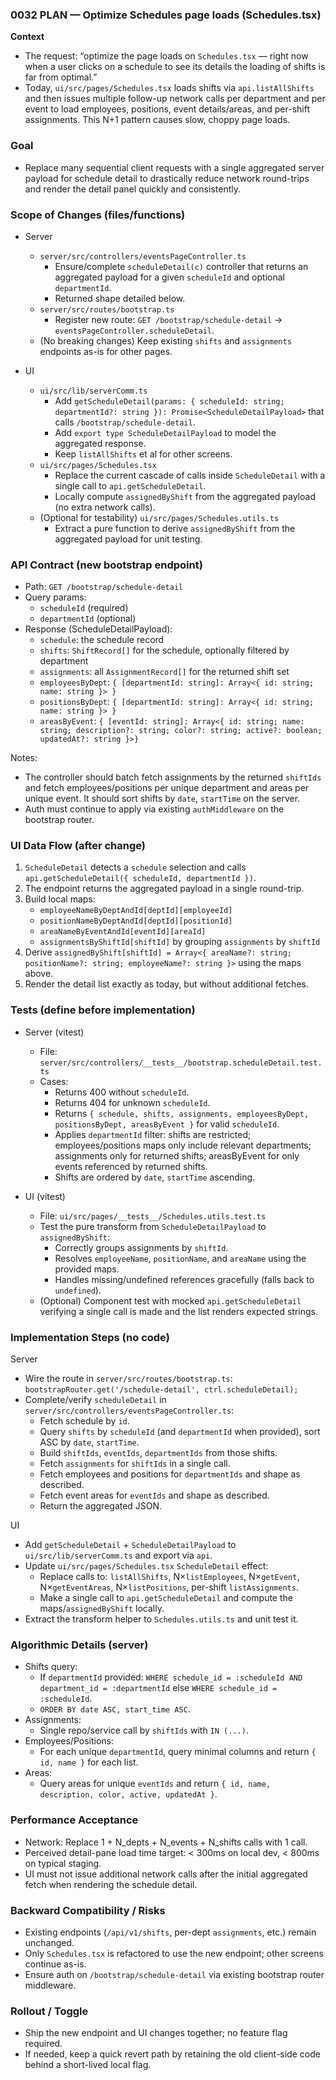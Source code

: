### 0032 PLAN — Optimize Schedules page loads (Schedules.tsx)

**Context**

- The request: “optimize the page loads on `Schedules.tsx` — right now when a user clicks on a schedule to see its details the loading of shifts is far from optimal.”
- Today, `ui/src/pages/Schedules.tsx` loads shifts via `api.listAllShifts` and then issues multiple follow-up network calls per department and per event to load employees, positions, event details/areas, and per-shift assignments. This N+1 pattern causes slow, choppy page loads.

### Goal

- Replace many sequential client requests with a single aggregated server payload for schedule detail to drastically reduce network round-trips and render the detail panel quickly and consistently.

### Scope of Changes (files/functions)

- Server
  - `server/src/controllers/eventsPageController.ts`
    - Ensure/complete `scheduleDetail(c)` controller that returns an aggregated payload for a given `scheduleId` and optional `departmentId`.
    - Returned shape detailed below.
  - `server/src/routes/bootstrap.ts`
    - Register new route: `GET /bootstrap/schedule-detail` → `eventsPageController.scheduleDetail`.
  - (No breaking changes) Keep existing `shifts` and `assignments` endpoints as-is for other pages.

- UI
  - `ui/src/lib/serverComm.ts`
    - Add `getScheduleDetail(params: { scheduleId: string; departmentId?: string }): Promise<ScheduleDetailPayload>` that calls `/bootstrap/schedule-detail`.
    - Add `export type ScheduleDetailPayload` to model the aggregated response.
    - Keep `listAllShifts` et al for other screens.
  - `ui/src/pages/Schedules.tsx`
    - Replace the current cascade of calls inside `ScheduleDetail` with a single call to `api.getScheduleDetail`.
    - Locally compute `assignedByShift` from the aggregated payload (no extra network calls).
  - (Optional for testability) `ui/src/pages/Schedules.utils.ts`
    - Extract a pure function to derive `assignedByShift` from the aggregated payload for unit testing.

### API Contract (new bootstrap endpoint)

- Path: `GET /bootstrap/schedule-detail`
- Query params:
  - `scheduleId` (required)
  - `departmentId` (optional)
- Response (ScheduleDetailPayload):
  - `schedule`: the schedule record
  - `shifts`: `ShiftRecord[]` for the schedule, optionally filtered by department
  - `assignments`: all `AssignmentRecord[]` for the returned shift set
  - `employeesByDept`: `{ [departmentId: string]: Array<{ id: string; name: string }> }`
  - `positionsByDept`: `{ [departmentId: string]: Array<{ id: string; name: string }> }`
  - `areasByEvent`: `{ [eventId: string]: Array<{ id: string; name: string; description?: string; color?: string; active?: boolean; updatedAt?: string }>} `

Notes:
- The controller should batch fetch assignments by the returned `shiftIds` and fetch employees/positions per unique department and areas per unique event. It should sort shifts by `date`, `startTime` on the server.
- Auth must continue to apply via existing `authMiddleware` on the bootstrap router.

### UI Data Flow (after change)

1. `ScheduleDetail` detects a `schedule` selection and calls `api.getScheduleDetail({ scheduleId, departmentId })`.
2. The endpoint returns the aggregated payload in a single round-trip.
3. Build local maps:
   - `employeeNameByDeptAndId[deptId][employeeId]`
   - `positionNameByDeptAndId[deptId][positionId]`
   - `areaNameByEventAndId[eventId][areaId]`
   - `assignmentsByShiftId[shiftId]` by grouping `assignments` by `shiftId`
4. Derive `assignedByShift[shiftId] = Array<{ areaName?: string; positionName?: string; employeeName?: string }>` using the maps above.
5. Render the detail list exactly as today, but without additional fetches.

### Tests (define before implementation)

- Server (vitest)
  - File: `server/src/controllers/__tests__/bootstrap.scheduleDetail.test.ts`
  - Cases:
    - Returns 400 without `scheduleId`.
    - Returns 404 for unknown `scheduleId`.
    - Returns `{ schedule, shifts, assignments, employeesByDept, positionsByDept, areasByEvent }` for valid `scheduleId`.
    - Applies `departmentId` filter: shifts are restricted; employees/positions maps only include relevant departments; assignments only for returned shifts; areasByEvent for only events referenced by returned shifts.
    - Shifts are ordered by `date`, `startTime` ascending.

- UI (vitest)
  - File: `ui/src/pages/__tests__/Schedules.utils.test.ts`
  - Test the pure transform from `ScheduleDetailPayload` to `assignedByShift`:
    - Correctly groups assignments by `shiftId`.
    - Resolves `employeeName`, `positionName`, and `areaName` using the provided maps.
    - Handles missing/undefined references gracefully (falls back to `undefined`).
  - (Optional) Component test with mocked `api.getScheduleDetail` verifying a single call is made and the list renders expected strings.

### Implementation Steps (no code)

Server
- Wire the route in `server/src/routes/bootstrap.ts`: `bootstrapRouter.get('/schedule-detail', ctrl.scheduleDetail);`
- Complete/verify `scheduleDetail` in `server/src/controllers/eventsPageController.ts`:
  - Fetch schedule by `id`.
  - Query `shifts` by `scheduleId` (and `departmentId` when provided), sort ASC by `date`, `startTime`.
  - Build `shiftIds`, `eventIds`, `departmentIds` from those shifts.
  - Fetch `assignments` for `shiftIds` in a single call.
  - Fetch employees and positions for `departmentIds` and shape as described.
  - Fetch event areas for `eventIds` and shape as described.
  - Return the aggregated JSON.

UI
- Add `getScheduleDetail` + `ScheduleDetailPayload` to `ui/src/lib/serverComm.ts` and export via `api`.
- Update `ui/src/pages/Schedules.tsx` `ScheduleDetail` effect:
  - Replace calls to: `listAllShifts`, N×`listEmployees`, N×`getEvent`, N×`getEventAreas`, N×`listPositions`, per-shift `listAssignments`.
  - Make a single call to `api.getScheduleDetail` and compute the maps/`assignedByShift` locally.
- Extract the transform helper to `Schedules.utils.ts` and unit test it.

### Algorithmic Details (server)

- Shifts query:
  - If `departmentId` provided: `WHERE schedule_id = :scheduleId AND department_id = :departmentId` else `WHERE schedule_id = :scheduleId`.
  - `ORDER BY date ASC, start_time ASC`.
- Assignments:
  - Single repo/service call by `shiftIds` with `IN (...)`.
- Employees/Positions:
  - For each unique `departmentId`, query minimal columns and return `{ id, name }` for each list.
- Areas:
  - Query areas for unique `eventIds` and return `{ id, name, description, color, active, updatedAt }`.

### Performance Acceptance

- Network: Replace 1 + N_depts + N_events + N_shifts calls with 1 call.
- Perceived detail-pane load time target: < 300ms on local dev, < 800ms on typical staging.
- UI must not issue additional network calls after the initial aggregated fetch when rendering the schedule detail.

### Backward Compatibility / Risks

- Existing endpoints (`/api/v1/shifts`, per-dept `assignments`, etc.) remain unchanged.
- Only `Schedules.tsx` is refactored to use the new endpoint; other screens continue as-is.
- Ensure auth on `/bootstrap/schedule-detail` via existing bootstrap router middleware.

### Rollout / Toggle

- Ship the new endpoint and UI changes together; no feature flag required.
- If needed, keep a quick revert path by retaining the old client-side code behind a short-lived local flag.


